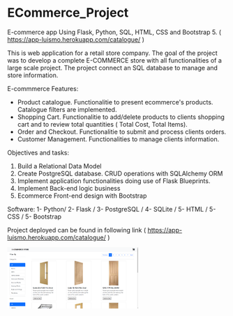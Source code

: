 # ECommerce_Project 
E-commerce app Using Flask, Python, SQL, HTML, CSS and Bootstrap 5.
( https://app-luismo.herokuapp.com/catalogue/ )

This is web application for a retail store company. The goal of the project was to develop a complete E-COMMERCE store with all functionalities of a large scale project. The project connect an SQL database to manage and store information.

E-commmerce Features:
- Product catalogue. Functionalitie to present ecommerce's products. Catalogue filters are implemented. 
- Shopping Cart. Functionalitie to add/delete products to clients shopping cart and to review total quantities ( Total Cost, Total Items). 
- Order and Checkout. Functionalitie to submit and process clients orders.
- Customer Management. Functionalities to manage clients information.

Objectives and tasks:
1.	Build a Relational Data Model
2.	Create PostgreSQL database. CRUD operations with SQLAlchemy ORM
3.  Implement application functionalities doing use of Flask Blueprints.
4.	Implement Back-end logic business
5.	Ecommerce Front-end design with Bootstrap

Software: 1- Python/  2- Flask  /  3- PostgreSQL  /  4- SQLite  / 5- HTML / 5- CSS / 5- Bootstrap

Project deployed can be found in following link ( https://app-luismo.herokuapp.com/catalogue/ )

<img
  src="/Images/EP_Catalogue.PNG"
  alt="Alt text"
  title="Optional title"
  style="display: inline-block; margin: 0 auto; max-width: 300px">
